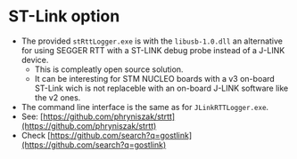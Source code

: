# ST-Link option

- The provided `stRttLogger.exe` is with the `libusb-1.0.dll` an alternative for using SEGGER RTT with a ST-LINK debug probe instead of a J-LINK device.
  - This is compleatly open source solution.
  - It can be interesting for STM NUCLEO boards with a v3 on-board ST-Link wich is not replaceble with an on-board J-LINK software like the v2 ones.
- The command line interface is the same as for `JLinkRTTLogger.exe`.
- See: [https://github.com/phryniszak/strtt](https://github.com/phryniszak/strtt)
- Check [https://github.com/search?q=gostlink](https://github.com/search?q=gostlink)
